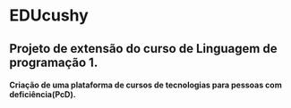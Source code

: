 # EDUcushy

## Projeto de extensão do curso de Linguagem de programação 1.

#### Criação de uma plataforma de cursos de tecnologias para pessoas com deficiência(PcD).

